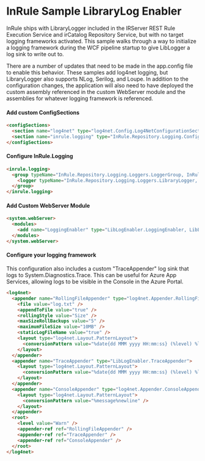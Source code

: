 # InRule Sample LibraryLog Enabler

InRule ships with LibraryLogger included in the IRServer REST Rule Execution Service and irCatalog Repository Service, but with no target logging frameworks activated.  This sample walks through a way to initialize a logging framework during the WCF pipeline startup to give LibLogger a log sink to write out to.

There are a number of updates that need to be made in the app.config file to enable this behavior.  These samples add log4net logging, but LibraryLogger also supports NLog, Serilog, and Loupe.  In addition to the configuration changes, the application will also need to have deployed the custom assembly referenced in the custom WebServer module and the assemblies for whatever logging framework is referenced.

#### Add custom ConfigSections
```HTML
<configSections>
  <section name="log4net" type="log4net.Config.Log4NetConfigurationSectionHandler,log4net" />
  <section name="inrule.logging" type="InRule.Repository.Logging.Configuration.LoggingSectionHandler, InRule.Repository"/>
</configSections>
```

#### Configure InRule.Logging
``` HTML
<inrule.logging>
  <group typeName="InRule.Repository.Logging.Loggers.LoggerGroup, InRule.Repository" level="Debug">
    <logger typeName="InRule.Repository.Logging.Loggers.LibraryLogger, InRule.Repository"/>
  </group>
</inrule.logging>
```

#### Add Custom WebServer Module
``` HTML
<system.webServer>
  <modules>
    <add name="LoggingEnabler" type="LibLogEnabler.LoggingEnabler, LibLogEnabler"/>
  </modules>
</system.webServer>
```

#### Configure your logging framework
This configuration also includes a custom "TraceAppender" log sink that logs to System.Diagnostics.Trace.  This can be useful for Azure App Services, allowing logs to be visible in the Console in the Azure Portal.
``` HTML
<log4net>
  <appender name="RollingFileAppender" type="log4net.Appender.RollingFileAppender">
    <file value="log.txt" />
    <appendToFile value="true" />
    <rollingStyle value="Size" />
    <maxSizeRollBackups value="5" />
    <maximumFileSize value="10MB" />
    <staticLogFileName value="true" />
    <layout type="log4net.Layout.PatternLayout">
      <conversionPattern value="%date{dd MMM yyyy HH:mm:ss} (%level) %logger %message%newline" />
    </layout>
  </appender>
  <appender name="TraceAppender" type="LibLogEnabler.TraceAppender">
    <layout type="log4net.Layout.PatternLayout">
      <conversionPattern value="%date{dd MMM yyyy HH:mm:ss} (%level) %logger %message%newline" />
    </layout>
  </appender>
  <appender name="ConsoleAppender" type="log4net.Appender.ConsoleAppender">
    <layout type="log4net.Layout.PatternLayout">
      <conversionPattern value="%message%newline" />
    </layout>
  </appender>
  <root>
    <level value="Warn" />
    <appender-ref ref="RollingFileAppender" />
    <appender-ref ref="TraceAppender" />
    <appender-ref ref="ConsoleAppender" />
  </root>
</log4net>
```